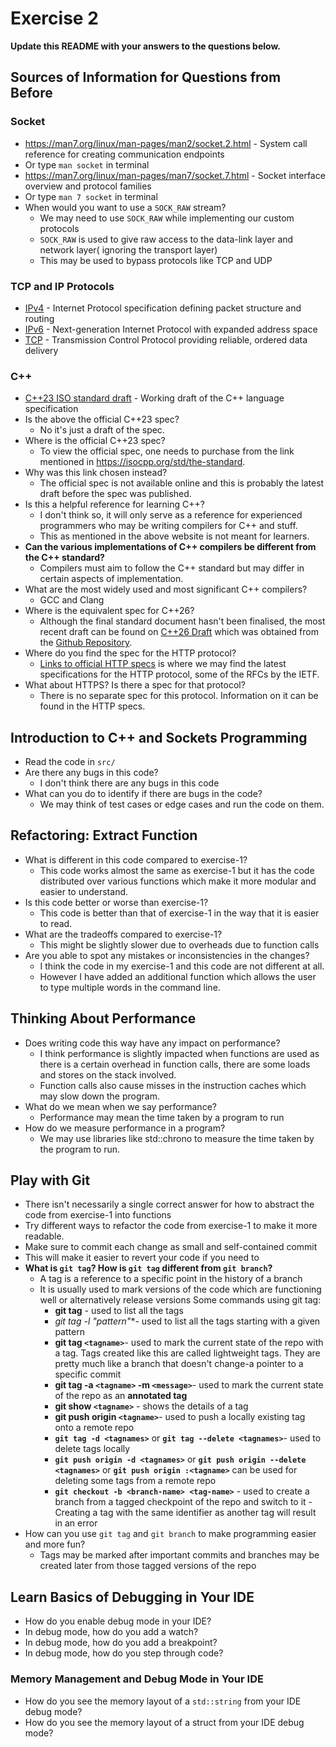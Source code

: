 # Exercise 2

**Update this README with your answers to the questions below.**

## Sources of Information for Questions from Before

### Socket 
- https://man7.org/linux/man-pages/man2/socket.2.html - System call reference
  for creating communication endpoints
- Or type `man socket` in terminal
- https://man7.org/linux/man-pages/man7/socket.7.html - Socket interface 
  overview and protocol families
- Or type `man 7 socket` in terminal
- When would you want to use a `SOCK_RAW` stream?
  - We may need to use `SOCK_RAW` while implementing our custom protocols
  - `SOCK_RAW` is used to give raw access to the data-link layer and network layer( ignoring the transport layer)
  - This may be used to bypass protocols like TCP and UDP
### TCP and IP Protocols
- [IPv4](https://www.rfc-editor.org/info/rfc791) - Internet Protocol 
  specification defining packet structure and routing
- [IPv6](https://www.rfc-editor.org/info/rfc8200) - Next-generation Internet 
  Protocol with expanded address space
- [TCP](https://datatracker.ietf.org/doc/html/rfc9293) - Transmission Control 
  Protocol providing reliable, ordered data delivery
    
### C++
- [C++23 ISO standard draft](https://www.open-std.org/jtc1/sc22/wg21/docs/papers/2023/n4950.pdf) - 
  Working draft of the C++ language specification
- Is the above the official C++23 spec? 
  - No it's just a draft of the spec.
- Where is the official C++23 spec?
  - To view the official spec, one needs to purchase from the link mentioned in https://isocpp.org/std/the-standard.
- Why was this link chosen instead?
  - The official spec is not available online and this is probably the latest draft before the spec was published.
- Is this a helpful reference for learning C++?
  - I don't think so, it will only serve as a reference for experienced programmers who may be writing compilers for C++ and stuff.
  - This as mentioned in the above website is not meant for learners.
- **Can the various implementations of C++ compilers be different from the C++ standard?**
  - Compilers must aim to follow the C++ standard but may differ in certain aspects of implementation.
- What are the most widely used and most significant C++ compilers?
  - GCC and Clang
- Where is the equivalent spec for C++26?
  - Although the final standard document hasn't been finalised, the most recent draft can be found on
  [C++26 Draft](https://open-std.org/jtc1/sc22/wg21/docs/papers/2025/n5008.pdf) which was obtained from the [Github Repository](https://github.com/cplusplus/draft).
- Where do you find the spec for the HTTP protocol?
  - [Links to official HTTP specs](https://httpwg.org/specs/) is where we may find the latest specifications for the HTTP protocol, some of the RFCs by the IETF.
- What about HTTPS? Is there a spec for that protocol?
  - There is no separate spec for this protocol. Information on it can be found in the HTTP specs.
## Introduction to C++ and Sockets Programming

- Read the code in `src/`
- Are there any bugs in this code? 
  - I don't think there are any bugs in this code
- What can you do to identify if there are bugs in the code?
  - We may think of test cases or edge cases and run the code on them. 

## Refactoring: Extract Function

- What is different in this code compared to exercise-1?
  - This code works almost the same  as exercise-1 but it has the code distributed over various functions which make it more modular and easier to understand.
- Is this code better or worse than exercise-1?
  - This code is better than that of exercise-1 in the way that it is easier to read.
- What are the tradeoffs compared to exercise-1?
  - This might be slightly slower due to overheads due to function calls
- Are you able to spot any mistakes or inconsistencies in the changes?
  - I think the code in my exercise-1 and this code are not different at all. 
  - However I have added an additional function which allows the user to type multiple words in the command line.
  
## Thinking About Performance

- Does writing code this way have any impact on performance?
  - I think performance is slightly impacted when functions are used as there is a certain overhead in function calls, there are some loads and stores on the stack involved.
  - Function calls also cause misses in the instruction caches which may slow down the program.
- What do we mean when we say performance?
  - Performance may mean the time taken by a program to run
- How do we measure performance in a program?
  - We may use libraries like std::chrono to measure the time taken by the program to run.

## Play with Git

- There isn't necessarily a single correct answer for how to abstract the code from exercise-1 into functions
- Try different ways to refactor the code from exercise-1 to make it more readable.
- Make sure to commit each change as small and self-contained commit
- This will make it easier to revert your code if you need to
- **What is `git tag`? How is `git tag` different from `git branch`?**
  - A tag is a reference to a specific point in the history of a branch
  - It is usually used to mark versions of the code which are functioning well or alternatively release versions
  Some commands using git tag:
    - **git tag** - used to list all the tags
    - **git tag -l "pattern*"**- used to list all the tags starting with a given pattern
    - **git tag `<tagname>`**- used to mark the current state of the repo with a tag. Tags created like this are called lightweight tags. They are pretty much like a branch that doesn't change-a pointer to a specific commit
    - **git tag -a `<tagname>` -m `<message>`**- used to mark the current state of the repo as an **annotated tag**
    - **git show `<tagname>`** - shows the details of a tag
    - **git push origin `<tagname>`**- used to push a locally existing tag onto a remote repo
    - **`git tag -d <tagnames>`** or **`git tag --delete <tagnames>`**- used to delete tags locally
    - **`git push origin -d <tagnames>`** or **`git push origin --delete <tagnames>`** or **`git push origin :<tagname>`** can be used for deleting some tags from a remote repo
    - **`git checkout -b <branch-name> <tag-name>`** - used to create a branch from a tagged checkpoint of the repo and switch to it
  -Creating a tag with the same identifier as another tag will result in an error
- How can you use `git tag` and `git branch` to make programming easier and more fun?
  - Tags may be marked after important commits and branches may be created later from those tagged versions of the repo

## Learn Basics of Debugging in Your IDE

- How do you enable debug mode in your IDE?
- In debug mode, how do you add a watch?
- In debug mode, how do you add a breakpoint?
- In debug mode, how do you step through code?

### Memory Management and Debug Mode in Your IDE

- How do you see the memory layout of a `std::string` from your IDE debug mode?
- How do you see the memory layout of a struct from your IDE debug mode?